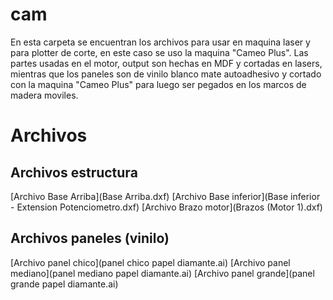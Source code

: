 # cam
En esta carpeta se encuentran los archivos para usar en maquina laser y para plotter de corte, en este caso se uso la maquina "Cameo Plus". Las partes usadas en el motor, output son hechas en MDF y cortadas en lasers, mientras que los paneles son de vinilo blanco mate autoadhesivo y cortado con la maquina "Cameo Plus" para luego ser pegados en los marcos de madera moviles.

# Archivos

## Archivos estructura

[Archivo Base Arriba](Base Arriba.dxf)
[Archivo Base inferior](Base inferior - Extension Potenciometro.dxf)
[Archivo Brazo motor](Brazos (Motor 1).dxf)

## Archivos paneles (vinilo)

[Archivo panel chico](panel chico papel diamante.ai)
[Archivo panel mediano](panel mediano papel diamante.ai)
[Archivo panel grande](panel grande papel diamante.ai)
